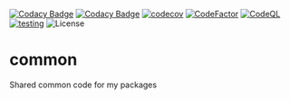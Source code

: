 [![Codacy Badge](https://app.codacy.com/project/badge/Coverage/c65cf75b1768423bbb1d841d759d1698)](https://app.codacy.com/gh/ondrovic/common/dashboard?utm_source=gh&utm_medium=referral&utm_content=&utm_campaign=Badge_coverage)
[![Codacy Badge](https://app.codacy.com/project/badge/Grade/c65cf75b1768423bbb1d841d759d1698)](https://app.codacy.com/gh/ondrovic/common/dashboard?utm_source=gh&utm_medium=referral&utm_content=&utm_campaign=Badge_grade)
[![codecov](https://codecov.io/github/ondrovic/common/graph/badge.svg?token=KDHIVNES6J)](https://codecov.io/github/ondrovic/common)
[![CodeFactor](https://www.codefactor.io/repository/github/ondrovic/common/badge)](https://www.codefactor.io/repository/github/ondrovic/common)
[![CodeQL](https://github.com/ondrovic/common/actions/workflows/github-code-scanning/codeql/badge.svg)](https://github.com/ondrovic/common/actions/workflows/github-code-scanning/codeql)
[![testing](https://github.com/ondrovic/common/actions/workflows/testing.yml/badge.svg)](https://github.com/ondrovic/common/actions/workflows/testing.yml)
![License](https://img.shields.io/badge/license-MIT-blue)

# common
Shared common code for my packages
